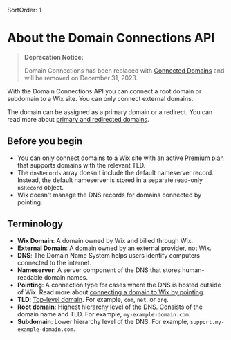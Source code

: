 SortOrder: 1
# About the Domain Connections API

<blockquote class='warning'>

__Deprecation Notice:__

Domain Connections has been replaced with
[Connected Domains](https://dev.wix.com/docs/rest/api-reference/account-level-ap-is/connected-domains/introduction)
and will be removed on December 31, 2023.

</blockquote>

With the Domain Connections API you can connect a root domain or subdomain to a Wix
site. You can only connect external domains.

The domain can be assigned as a primary domain or a redirect. You can read more
about [primary and redirected domains](https://support.wix.com/en/article/switching-your-primary-and-redirected-domains).

## Before you begin

+ You can only connect domains to a Wix site with an active [Premium plan](https://support.wix.com/en/article/upgrading-your-site-to-premium-3066683) that supports domains with the relevant TLD.
+ The `dnsRecords` array doesn't include the default nameserver record. Instead, the default nameserver is stored in a separate read-only `nsRecord` object.
+ Wix doesn't manage the DNS records for domains connected by pointing.

## Terminology

+ __Wix Domain__: A domain owned by Wix and billed through Wix.
+ __External Domain__: A domain owned by an external provider, not Wix.
+ __DNS__: The Domain Name System helps users identify computers connected to the internet.
+ __Nameserver__: A server component of the DNS that stores human-readable domain names.
+ __Pointing__: A connection type for cases where the DNS is hosted outside of Wix. Read more about [connecting a domain to Wix by pointing](https://support.wix.com/en/article/connecting-a-domain-to-wix-using-the-pointing-method).
+ __TLD__: [Top-level domain](https://en.wikipedia.org/wiki/Top-level_domain). For example, `com`, `net`, or `org`.
+ __Root domain__: Highest hierarchy level of the DNS. 
  Consists of the domain name and TLD. For example, `my-example-domain.com`.
+ __Subdomain__: Lower hierarchy level of the DNS. For example, `support.my-example-domain.com`.
